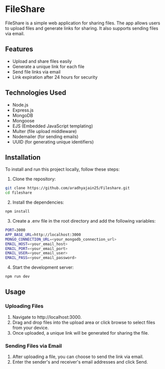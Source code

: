 # FileShare

FileShare is a simple web application for sharing files. The app allows users to upload files and generate links for sharing. It also supports sending files via email.

## Features

- Upload and share files easily
- Generate a unique link for each file
- Send file links via email
- Link expiration after 24 hours for security

## Technologies Used

- Node.js
- Express.js
- MongoDB
- Mongoose
- EJS (Embedded JavaScript templating)
- Multer (file upload middleware)
- Nodemailer (for sending emails)
- UUID (for generating unique identifiers)

## Installation

To install and run this project locally, follow these steps:

1. Clone the repository:
```bash
git clone https://github.com/aradhyajain25/Fileshare.git
cd fileshare
```

2. Install the dependencies:

```bash
npm install
```

3. Create a .env file in the root directory and add the following variables:

```bash
PORT=3000
APP_BASE_URL=http://localhost:3000
MONGO_CONNECTION_URL=<your_mongodb_connection_url>
EMAIL_HOST=<your_email_host>
EMAIL_PORT=<your_email_port>
EMAIL_USER=<your_email_user>
EMAIL_PASS=<your_email_password>
```

4. Start the development server:
```bash
npm run dev
```

## Usage
### Uploading Files
1. Navigate to http://localhost:3000.
2. Drag and drop files into the upload area or click browse to select files from your device.
3. Once uploaded, a unique link will be generated for sharing the file.

### Sending Files via Email
1. After uploading a file, you can choose to send the link via email.
2. Enter the sender's and receiver's email addresses and click Send.


